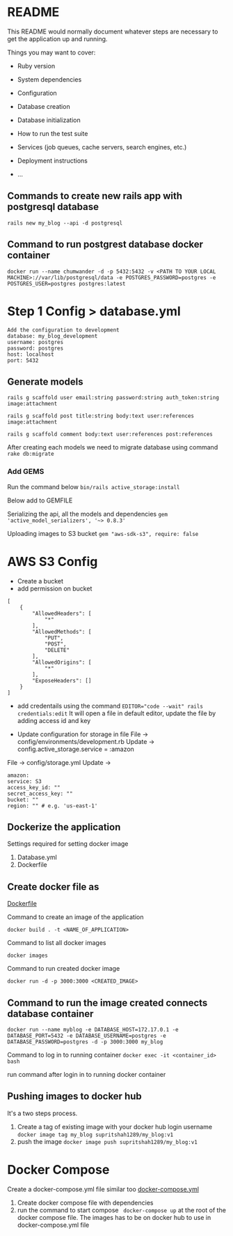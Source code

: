 # README

This README would normally document whatever steps are necessary to get the
application up and running.

Things you may want to cover:

- Ruby version

- System dependencies

- Configuration

- Database creation

- Database initialization

- How to run the test suite

- Services (job queues, cache servers, search engines, etc.)

- Deployment instructions

- ...

## Commands to create new rails app with postgresql database

`rails new my_blog --api -d postgresql`

## Command to run postgrest database docker container

```
docker run --name chumwander -d -p 5432:5432 -v <PATH TO YOUR LOCAL MACHINE>://var/lib/postgresql/data -e POSTGRES_PASSWORD=postgres -e POSTGRES_USER=postgres postgres:latest

```

# Step 1 Config > database.yml

    Add the configuration to development
    database: my_blog_development
    username: postgres
    password: postgres
    host: localhost
    port: 5432

## Generate models

`rails g scaffold user email:string password:string auth_token:string image:attachment`

`rails g scaffold post title:string body:text user:references image:attachment`

`rails g scaffold comment body:text user:references post:references`

After creating each models we need to migrate database using command `rake db:migrate`

### Add GEMS

Run the command below
`bin/rails active_storage:install`

Below add to GEMFILE

Serializing the api, all the models and dependencies
`gem 'active_model_serializers', '~> 0.8.3'`

Uploading images to S3 bucket
`gem "aws-sdk-s3", require: false`

# AWS S3 Config

- Create a bucket
- add permission on bucket

```
[
    {
        "AllowedHeaders": [
            "*"
        ],
        "AllowedMethods": [
            "PUT",
            "POST",
            "DELETE"
        ],
        "AllowedOrigins": [
            "*"
        ],
        "ExposeHeaders": []
    }
]

```

- add credentails using the command
  `EDITOR="code --wait" rails credentials:edit`
  It will open a file in default editor, update the file by adding access id and key

- Update configuration for storage in file
  File -> config/environments/development.rb
  Update -> config.active_storage.service = :amazon

File -> config/storage.yml
Update ->

```
amazon:
service: S3
access_key_id: ""
secret_access_key: ""
bucket: ""
region: "" # e.g. 'us-east-1'

```

## Dockerize the application

Settings required for setting docker image

1. Database.yml
2. Dockerfile

## Create docker file as

[Dockerfile](https://raw.githubusercontent.com/supritshah1289/rails_api_test/master/Dockerfile)

Command to create an image of the application

`docker build . -t <NAME_OF_APPLICATION>`

Command to list all docker images

`docker images`

Command to run created docker image

`docker run -d -p 3000:3000 <CREATED_IMAGE>`

## Command to run the image created connects database container

```
docker run --name myblog -e DATABASE_HOST=172.17.0.1 -e DATABASE_PORT=5432 -e DATABASE_USERNAME=postgres -e DATABASE_PASSWORD=postgres -d -p 3000:3000 my_blog
```

Command to log in to running container
`docker exec -it <container_id> bash`

run command after login in to running docker container

## Pushing images to docker hub

It's a two steps process.

1. Create a tag of existing image with your docker hub login username
   `docker image tag my_blog supritshah1289/my_blog:v1`
2. push the image
   `docker image push supritshah1289/my_blog:v1`

# Docker Compose

Create a docker-compose.yml file similar too [docker-compose.yml](https://raw.githubusercontent.com/supritshah1289/rails_api_test/master/docker-compose.yml)

1. Create docker compose file with dependencies
2. run the command to start compose ` docker-compose up` at the root of the docker compose file. The images has to be on docker hub to use in docker-compose.yml file
